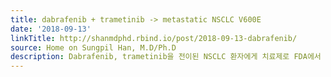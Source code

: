 ```yaml
---
title: dabrafenib + trametinib -> metastatic NSCLC V600E
date: '2018-09-13'
linkTitle: http://shanmdphd.rbind.io/post/2018-09-13-dabrafenib/
source: Home on Sungpil Han, M.D/Ph.D
description: Dabrafenib, trametinib을 전이된 NSCLC 환자에게 치료제로 FDA에서 승인된 과정을 보여주는 논문입니다.
---
```

